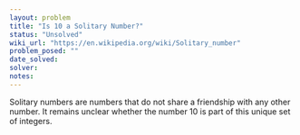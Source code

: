 ```yaml
---
layout: problem
title: "Is 10 a Solitary Number?"
status: "Unsolved"
wiki_url: "https://en.wikipedia.org/wiki/Solitary_number"
problem_posed: ""
date_solved:
solver:
notes:
---
```

Solitary numbers are numbers that do not share a friendship with any other number. It remains unclear whether the number 10 is part of this unique set of integers.
